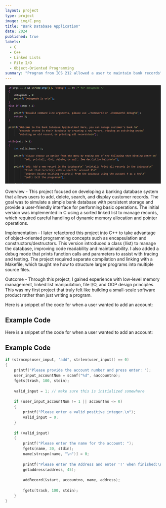 ```yaml
---
layout: project
type: project
image: img/C.png
title: "Bank Database Application"
date: 2024
published: true
labels:
  - C
  - C++
  - Linked Lists
  - File I/O
  - Object-Oriented Programming
summary: "Program from ICS 212 allowed a user to maintain bank records"
---
```


<img class="img-fluid" src="../img/userinterface.png">

Overview -
This project focused on developing a banking database system that allows users to add, delete, search, and display customer records. The goal was to simulate a simple bank database with persistent storage and provide a user-friendly interface for performing basic operations. The initial version was implemented in C using a sorted linked list to manage records, which required careful handling of dynamic memory allocation and pointer operations.


Implementation -
I later refactored this project into C++ to take advantage of object-oriented programming concepts such as encapsulation and constructors/destructors. This version introduced a class (llist) to manage the database, improving code readability and maintainability. I also added a debug mode that prints function calls and parameters to assist with tracing and testing. The project required separate compilation and linking with a Makefile, which taught me how to structure larger programs into multiple source files.

Outcome -
Through this project, I gained experience with low-level memory management, linked list manipulation, file I/O, and OOP design principles. This was my first project that truly felt like building a small-scale software product rather than just writing a program.


Here is a snippet of the code for when a user wanted to add an account:

## Example Code

Here is a snippet of the code for when a user wanted to add an account:

## Example Code

```c
if (strncmp(user_input, "add", strlen(user_input)) == 0)
{
    printf("Please provide the account number and press enter: ");
    user_input_accountNum = scanf("%d", &accountno);
    fgets(trash, 100, stdin);

    valid_input = 1; // make sure this is initialized somewhere

    if (user_input_accountNum != 1 || accountno <= 0)
    {
        printf("Please enter a valid positive integer.\n");
        valid_input = 0;
    }

    if (valid_input)
    {
        printf("Please enter the name for the account: ");
        fgets(name, 30, stdin);
        name[strcspn(name, "\n")] = 0;

        printf("Please enter the Address and enter '!' when finished:\n");
        getaddress(address, 45);

        addRecord(&start, accountno, name, address);

        fgets(trash, 100, stdin);
    }
}
```

